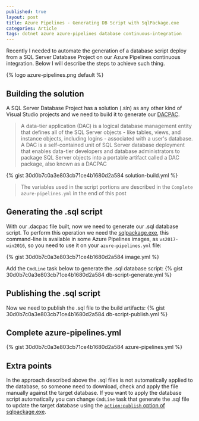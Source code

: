 ```yaml
---
published: true
layout: post
title: Azure Pipelines - Generating DB Script with SqlPackage.exe
categories: Article
tags: dotnet azure azure-pipelines database continuous-integration
---
```


Recently I needed to automate the generation of a database script deploy from a SQL Server Database Project on our Azure Pipelines continuous integration. Below I will describe the steps to achieve such thing.

{% logo azure-pipelines.png default %}

## Building the solution
A SQL Server Database Project has a solution (.sln) as any other kind of Visual Studio projects and we need to build it to generate our [DACPAC](https://docs.microsoft.com/en-us/sql/relational-databases/data-tier-applications/data-tier-applications?view=sql-server-ver15).

> A data-tier application (DAC) is a logical database management entity that defines all of the SQL Server objects - like tables, views, and instance objects, including logins - associated with a user's database. A DAC is a self-contained unit of SQL Server database deployment that enables data-tier developers and database administrators to package SQL Server objects into a portable artifact called a DAC package, also known as a DACPAC

{% gist 30d0b7c0a3e803cb71ce4b1680d2a584 solution-build.yml %}
> The variables used in the script portions are described in the `Complete azure-pipelines.yml` in the end of this post 

## Generating the .sql script
With our .dacpac file built, now we need to generate our .sql database script. To perform this operation we need the [sqlpackage.exe](https://docs.microsoft.com/en-us/sql/tools/sqlpackage?view=sql-server-ver15), this command-line is available in some Azure Pipelines images, as `vs2017-win2016`, so you need to use it on your `azure-pipelines.yml` file:

{% gist 30d0b7c0a3e803cb71ce4b1680d2a584 image.yml %}

Add the `CmdLine` task below to generate the .sql database script:
{% gist 30d0b7c0a3e803cb71ce4b1680d2a584 db-script-generate.yml %}

## Publishing the .sql script
Now we need to publish the .sql file to the build artifacts:
{% gist 30d0b7c0a3e803cb71ce4b1680d2a584 db-script-publish.yml %}

## Complete azure-pipelines.yml
{% gist 30d0b7c0a3e803cb71ce4b1680d2a584 azure-pipelines.yml %}

## Extra points
In the approach described above the .sql files is not automatically applied to the database, so someone need to download, check and apply the file manually against the target database. If you want to apply the database script automatically you can change `CmdLine` task that generate the .sql file to update the target database using the [`action:publish` option of sqlpackage.exe](https://docs.microsoft.com/en-us/sql/tools/sqlpackage?view=sql-server-ver15#publish-parameters-properties-and-sqlcmd-variables).


